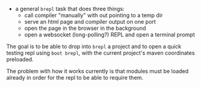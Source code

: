 - a general `brepl` task that does three things:
  - call compiler "manually" with out pointing to a temp dir
  - serve an html page and compiler output on one port
  - open the page in the browser in the background
  - open a websocket (long-polling?) REPL and open a terminal prompt

The goal is to be able to drop into `brepl` a project and to open a quick testing repl using `boot brepl`, with the current project's maven coordinates preloaded.

The problem with how it works currently is that modules must be loaded already in order for the repl to be able to require them.
